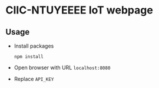# CIIC-NTUYEEEE IoT webpage

## Usage
* Install packages

  `npm install`
* Open browser with URL `localhost:8080`
* Replace `API_KEY`

